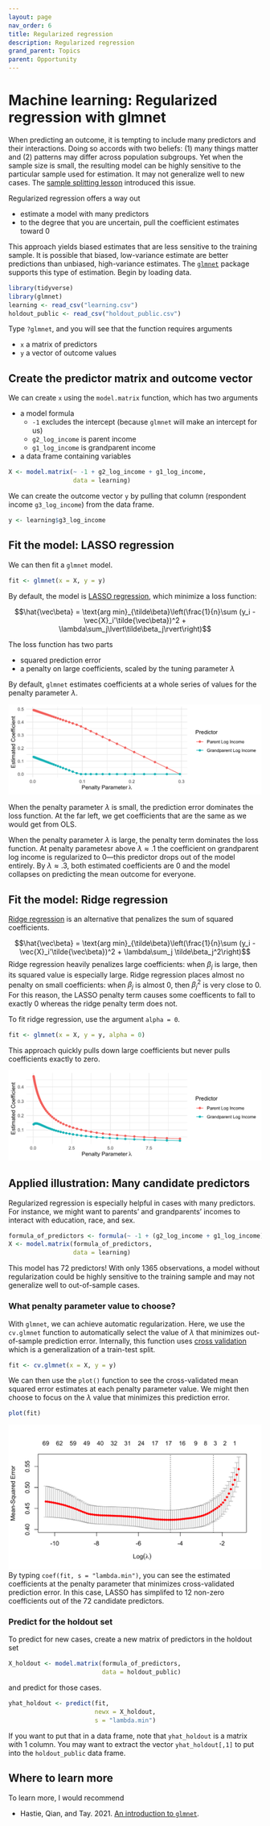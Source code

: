 ```yaml
---
layout: page
nav_order: 6
title: Regularized regression
description: Regularized regression
grand_parent: Topics
parent: Opportunity
---
```


# Machine learning: Regularized regression with glmnet

When predicting an outcome, it is tempting to include many predictors
and their interactions. Doing so accords with two beliefs: (1) many
things matter and (2) patterns may differ across population subgroups.
Yet when the sample size is small, the resulting model can be highly
sensitive to the particular sample used for estimation. It may not
generalize well to new cases. The [sample splitting
lesson](https://info3370.github.io/lessonplans/7d/) introduced this
issue.

Regularized regression offers a way out

- estimate a model with many predictors
- to the degree that you are uncertain, pull the coefficient estimates
  toward 0

This approach yields biased estimates that are less sensitive to the
training sample. It is possible that biased, low-variance estimate are
better predictions than unbiased, high-variance estimates. The
[`glmnet`](https://glmnet.stanford.edu/articles/glmnet.html) package
supports this type of estimation. Begin by loading data.

``` r
library(tidyverse)
library(glmnet)
learning <- read_csv("learning.csv")
holdout_public <- read_csv("holdout_public.csv")
```

Type `?glmnet`, and you will see that the function requires arguments

- `x` a matrix of predictors
- `y` a vector of outcome values

## Create the predictor matrix and outcome vector

We can create `x` using the `model.matrix` function, which has two
arguments

- a model formula
  - `-1` excludes the intercept (because `glmnet` will make an intercept
    for us)
  - `g2_log_income` is parent income
  - `g1_log_income` is grandparent income
- a data frame containing variables

``` r
X <- model.matrix(~ -1 + g2_log_income + g1_log_income,
                  data = learning)
```

We can create the outcome vector `y` by pulling that column (respondent
income `g3_log_income`) from the data frame.

``` r
y <- learning$g3_log_income
```

## Fit the model: LASSO regression

We can then fit a `glmnet` model.

``` r
fit <- glmnet(x = X, y = y)
```

By default, the model is [LASSO
regression](https://en.wikipedia.org/wiki/Lasso_(statistics)), which
minimize a loss function:

$$\hat{\vec\beta} = \text{arg min}_{\tilde\beta}\left(\frac{1}{n}\sum (y_i - \vec{X}_i'\tilde{\vec\beta})^2 + \lambda\sum_j\lvert\tilde\beta_j\rvert\right)$$

The loss function has two parts

- squared prediction error
- a penalty on large coefficients, scaled by the tuning parameter
  $\lambda$

By default, `glmnet` estimates coefficients at a whole series of values
for the penalty parameter $\lambda$.

![](../assets/images/lasso.png)<!-- -->

When the penalty parameter $\lambda$ is small, the prediction error
dominates the loss function. At the far left, we get coefficients that
are the same as we would get from OLS.

When the penalty parameter $\lambda$ is large, the penalty term
dominates the loss function. At penalty parametesr above
$\lambda \approx .1$ the coefficient on grandparent log income is
regularized to 0—this predictor drops out of the model entirely. By
$\lambda \approx .3$, both estimated coefficients are 0 and the model
collapses on predicting the mean outcome for everyone.

## Fit the model: Ridge regression

[Ridge regression](https://en.wikipedia.org/wiki/Ridge_regression) is an
alternative that penalizes the sum of squared coefficients.

$$\hat{\vec\beta} = \text{arg min}_{\tilde\beta}\left(\frac{1}{n}\sum (y_i - \vec{X}_i'\tilde{\vec\beta})^2 + \lambda\sum_j \tilde\beta_j^2\right)$$
Ridge regression heavily penalizes large coefficients: when $\beta_j$ is
large, then its squared value is especially large. Ridge regression
places almost no penalty on small coefficients: when $\beta_j$ is almost
0, then $\beta_j^2$ is very close to 0. For this reason, the LASSO
penalty term causes some coefficents to fall to exactly 0 whereas the
ridge penalty term does not.

To fit ridge regression, use the argument `alpha = 0`.

``` r
fit <- glmnet(x = X, y = y, alpha = 0)
```

This approach quickly pulls down large coefficients but never pulls
coefficients exactly to zero.

![](../assets/images/ridge.png)<!-- -->

## Applied illustration: Many candidate predictors

Regularized regression is especially helpful in cases with many
predictors. For instance, we might want to parents’ and grandparents’
incomes to interact with education, race, and sex.

``` r
formula_of_predictors <- formula(~ -1 + (g2_log_income + g1_log_income)*g3_educ*race*sex)
X <- model.matrix(formula_of_predictors,
                  data = learning)
```

This model has 72 predictors! With only 1365 observations, a model
without regularization could be highly sensitive to the training sample
and may not generalize well to out-of-sample cases.

### What penalty parameter value to choose?

With `glmnet`, we can achieve automatic regularization. Here, we use the
`cv.glmnet` function to automatically select the value of $\lambda$ that
minimizes out-of-sample prediction error. Internally, this function uses
[cross
validation](https://en.wikipedia.org/wiki/Cross-validation_(statistics))
which is a generalization of a train-test split.

``` r
fit <- cv.glmnet(x = X, y = y)
```

We can then use the `plot()` function to see the cross-validated mean
squared error estimates at each penalty parameter value. We might then
choose to focus on the $\lambda$ value that minimizes this prediction
error.

``` r
plot(fit)
```

![](../assets/images/glmnet_cv.png)<!-- --> By typing
`coef(fit, s = "lambda.min")`, you can see the estimated coefficients at
the penalty parameter that minimizes cross-validated prediction error.
In this case, LASSO has simplifed to 12 non-zero coefficients out of the
72 candidate predictors.

### Predict for the holdout set

To predict for new cases, create a new matrix of predictors in the
holdout set

``` r
X_holdout <- model.matrix(formula_of_predictors,
                          data = holdout_public)
```

and predict for those cases.

``` r
yhat_holdout <- predict(fit, 
                        newx = X_holdout,
                        s = "lambda.min")
```

If you want to put that in a data frame, note that `yhat_holdout` is a
matrix with 1 column. You may want to extract the vector
`yhat_holdout[,1]` to put into the `holdout_public` data frame.

## Where to learn more

To learn more, I would recommend

- Hastie, Qian, and Tay. 2021. [An introduction to
  `glmnet`](https://glmnet.stanford.edu/articles/glmnet.html).

